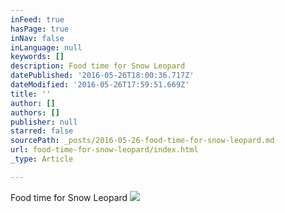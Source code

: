 ```yaml
---
inFeed: true
hasPage: true
inNav: false
inLanguage: null
keywords: []
description: Food time for Snow Leopard
datePublished: '2016-05-26T18:00:36.717Z'
dateModified: '2016-05-26T17:59:51.669Z'
title: ''
author: []
authors: []
publisher: null
starred: false
sourcePath: _posts/2016-05-26-food-time-for-snow-leopard.md
url: food-time-for-snow-leopard/index.html
_type: Article

---
```

Food time for Snow Leopard
![](https://the-grid-user-content.s3-us-west-2.amazonaws.com/7a36de8f-fea2-4574-ba97-605974accd88.gif)